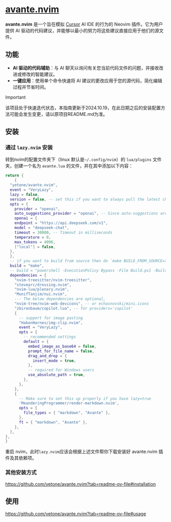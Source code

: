 # [avante.nvim](https://github.com/yetone/avante.nvim)

**avante.nvim** 是一个旨在模拟 [Cursor](https://www.cursor.com) AI IDE 的行为的 Neovim 插件。它为用户提供 AI 驱动的代码建议，并能够以最小的努力将这些建议直接应用于他们的源文件。

## 功能

 - **AI 驱动的代码辅助**：与 AI 聊天以询问有关您当前代码文件的问题，并接收改进或修改的智能建议。
 - **一键应用**：使用单个命令快速将 AI 建议的更改应用于您的源代码，简化编辑过程并节省时间。

> [!IMPORTANT]
>
> 该项目处于快速迭代状态，本指南更新于2024.10.19，在此日期之后的安装配置方法可能会发生变更，请以原项目README.md为准。


## 安装

### 通过 `lazy.nvim` 安装

转到nvim的配置文件夹下（linux 默认是`~/.config/nvim`）的 `lua/plugins` 文件夹，创建一个名为 `avante.lua` 的文件，并在其中添加以下内容：   
```lua
return {
    {
  "yetone/avante.nvim",
  event = "VeryLazy",
  lazy = false,
  version = false, -- set this if you want to always pull the latest change
  opts = {
    provider = "openai",
    auto_suggestions_provider = "openai", -- Since auto-suggestions are a high-frequency operation and therefore expensive, it is recommended to specify an inexpensive provider or even a free provider: copilot
    openai = {
    endpoint = "https://api.deepseek.com/v1",
    model = "deepseek-chat",
    timeout = 30000, -- Timeout in milliseconds
    temperature = 0,
    max_tokens = 4096,
    ["local"] = false,
  },
  },
  -- if you want to build from source then do `make BUILD_FROM_SOURCE=true`
  build = "make",
  -- build = "powershell -ExecutionPolicy Bypass -File Build.ps1 -BuildFromSource false" -- for windows
  dependencies = {
    "nvim-treesitter/nvim-treesitter",
    "stevearc/dressing.nvim",
    "nvim-lua/plenary.nvim",
    "MunifTanjim/nui.nvim",
    --- The below dependencies are optional,
    "nvim-tree/nvim-web-devicons", -- or echasnovski/mini.icons
    "zbirenbaum/copilot.lua", -- for providers='copilot'
    {
      -- support for image pasting
      "HakonHarnes/img-clip.nvim",
      event = "VeryLazy",
      opts = {
        -- recommended settings
        default = {
          embed_image_as_base64 = false,
          prompt_for_file_name = false,
          drag_and_drop = {
            insert_mode = true,
          },
          -- required for Windows users
          use_absolute_path = true,
        },
      },
    },
    {
      -- Make sure to set this up properly if you have lazy=true
      'MeanderingProgrammer/render-markdown.nvim',
      opts = {
        file_types = { "markdown", "Avante" },
      },
      ft = { "markdown", "Avante" },
    },
  },
},
}
```

重启 nvim，此时`lazy.nvim`应该会根据上述文件帮你下载安装好 avante.nvim 插件及其依赖项。

### 其他安装方式

https://github.com/yetone/avante.nvim?tab=readme-ov-file#installation

## 使用

https://github.com/yetone/avante.nvim?tab=readme-ov-file#usage
